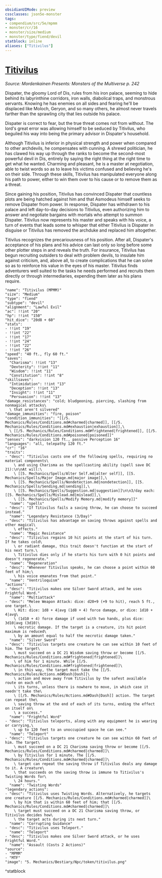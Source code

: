 ```yaml
---
obsidianUIMode: preview
cssclasses: json5e-monster
tags:
- compendium/src/5e/mpmm
- monster/cr/16
- monster/size/medium
- monster/type/fiend/devil
statblock: inline
aliases: ["Titivilus"]
---
```

# [Titivilus](compendium\bestiary\npc/titivilus-mpmm.md)
*Source: Mordenkainen Presents: Monsters of the Multiverse p. 242*  

Dispater, the gloomy Lord of Dis, rules from his iron palace, seeming to hide behind its labyrinthine corridors, iron walls, diabolical traps, and monstrous servants. Knowing he has enemies on all sides and fearing he'll be displaced like Moloch, Geryon, and so many others, he almost never travels farther than the sprawling city that lies outside his palace.

Dispater is correct to fear, but the true threat comes not from without. The lord's great error was allowing himself to be seduced by Titivilus, who beguiled his way into being the primary advisor in Dispater's household.

Although Titivilus is inferior in physical strength and power when compared to other archdevils, he compensates with cunning. A shrewd politician, he has clawed his way up through the ranks to become the second-most powerful devil in Dis, entirely by saying the right thing at the right time to get what he wanted. Charming and pleasant, he is a master at negotiation, able to twist words so as to leave his victims confused and believing he's on their side. Through these skills, Titivilus has manipulated everyone along his path to power, either to win them over to his cause or to remove them as a threat.

Since gaining his position, Titivilus has convinced Dispater that countless plots are being hatched against him and that Asmodeus himself seeks to remove Dispater from power. In response, Dispater has withdrawn to his palace and left day-to-day decisions to Titivilus, even authorizing him to answer and negotiate bargains with mortals who attempt to summon Dispater. Titivilus now represents his master and speaks with his voice, a turn of events that leads some to whisper that either Titivilus is Dispater in disguise or Titivilus has removed the archduke and replaced him altogether.

Titivilus recognizes the precariousness of his position. After all, Dispater's acceptance of his plans and his advice can last only so long before some other plotter steps in and reveals the truth. For insurance, Titivilus has begun recruiting outsiders to deal with problem devils, to insulate him against criticism, and, above all, to create complications that he can solve so as to reinforce his value in the eyes of his master. Titivilus finds adventurers well suited to the tasks he needs performed and recruits them directly or through intermediaries, expending them later as his plans require.

```statblock
"name": "Titivilus (MPMM)"
"size": "Medium"
"type": "fiend"
"subtype": "devil"
"alignment": "Lawful Evil"
"ac": !!int "20"
"hp": !!int "150"
"hit_dice": "20d8 + 60"
"stats":
- !!int "19"
- !!int "22"
- !!int "17"
- !!int "24"
- !!int "22"
- !!int "26"
"speed": "40 ft., fly 60 ft."
"saves":
  "Charisma": !!int "13"
  "Dexterity": !!int "11"
  "Wisdom": !!int "11"
  "Constitution": !!int "8"
"skillsaves":
  "Intimidation": !!int "13"
  "Deception": !!int "13"
  "Insight": !!int "11"
  "Persuasion": !!int "13"
"damage_resistances": "cold; bludgeoning, piercing, slashing from nonmagical attacks\
  \ that aren't silvered"
"damage_immunities": "fire, poison"
"condition_immunities": "[[/5. Mechanics/Rules/Conditions.md#charmed|charmed]], [[/5. Mechanics/Rules/Conditions.md#exhaustion|exhaustion]],\
  \ [[/5. Mechanics/Rules/Conditions.md#frightened|frightened]], [[/5. Mechanics/Rules/Conditions.md#poisoned|poisoned]]"
"senses": "darkvision 120 ft., passive Perception 16"
"languages": "all, telepathy 120 ft."
"cr": "16"
"traits":
- "desc": "Titivilus casts one of the following spells, requiring no material components\
    \ and using Charisma as the spellcasting ability (spell save DC 21):\n\nAt will:\
    \ [[5. Mechanics/Spells/Alter Self.md|alter self]], [[5. Mechanics/Spells/Major Image.md|major image]],\
    \ [[5. Mechanics/Spells/Nondetection.md|nondetection]], [[5. Mechanics/Spells/Sending.md|sending]],\
    \ [[5. Mechanics/Spells/Suggestion.md|suggestion]]\n\n3/day each: [[5. Mechanics/Spells/Mislead.md|mislead]],\
    \ [[5. Mechanics/Spells/Modify Memory.md|modify memory]]"
  "name": "spells"
- "desc": "If Titivilus fails a saving throw, he can choose to succeed instead."
  "name": "Legendary Resistance (3/Day)"
- "desc": "Titivilus has advantage on saving throws against spells and other magical\
    \ effects."
  "name": "Magic Resistance"
- "desc": "Titivilus regains 10 hit points at the start of his turn. If he takes cold\
    \ or radiant damage, this trait doesn't function at the start of his next turn.\
    \ Titivilus dies only if he starts his turn with 0 hit points and doesn't regenerate."
  "name": "Regeneration"
- "desc": "Whenever Titivilus speaks, he can choose a point within 60 feet of him;\
    \ his voice emanates from that point."
  "name": "Ventriloquism"
"actions":
- "desc": "Titivilus makes one Silver Sword attack, and he uses Frightful Word."
  "name": "Multiattack"
- "desc": "Melee Weapon Attack: dice: d20+9 (+9 to hit), reach 5 ft., one target.\
    \ Hit: dice: 1d8 + 4|avg (1d8 + 4) force damage, or dice: 1d10 + 4|avg\
    \ (1d10 + 4) force damage if used with two hands, plus dice: 3d10|avg (3d10)\
    \ necrotic damage. If the target is a creature, its hit point maximum is reduced\
    \ by an amount equal to half the necrotic damage taken."
  "name": "Silver Sword"
- "desc": "Titivilus targets one creature he can see within 10 feet of him. The target\
    \ must succeed on a DC 21 Wisdom saving throw or become [[/5. Mechanics/Rules/Conditions.md#frightened|frightened]]\
    \ of him for 1 minute. While [[/5. Mechanics/Rules/Conditions.md#frightened|frightened]]\
    \ in this way, the target must take the [[/5. Mechanics/Rules/Actions.md#Dash|Dash]]\
    \ action and move away from Titivilus by the safest available route on each of\
    \ its turns, unless there is nowhere to move, in which case it needn't take the\
    \ [[/5. Mechanics/Rules/Actions.md#Dash|Dash]] action. The target can repeat the\
    \ saving throw at the end of each of its turns, ending the effect on itself on\
    \ a success."
  "name": "Frightful Word"
- "desc": "Titivilus teleports, along with any equipment he is wearing or carrying,\
    \ up to 120 feet to an unoccupied space he can see."
  "name": "Teleport"
- "desc": "Titivilus targets one creature he can see within 60 feet of him. The target\
    \ must succeed on a DC 21 Charisma saving throw or become [[/5. Mechanics/Rules/Conditions.md#charmed|charmed]]\
    \ by Titivilus for 1 minute. The [[/5. Mechanics/Rules/Conditions.md#charmed|charmed]]\
    \ target can repeat the saving throw if Titivilus deals any damage to it. A creature\
    \ that succeeds on the saving throw is immune to Titivilus's Twisting Words for\
    \ 24 hours."
  "name": "Twisting Words"
"legendary_actions":
- "desc": "Titivilus uses Twisting Words. Alternatively, he targets one creature [[/5. Mechanics/Rules/Conditions.md#charmed|charmed]]\
    \ by him that is within 60 feet of him; that [[/5. Mechanics/Rules/Conditions.md#charmed|charmed]]\
    \ target must succeed on a DC 21 Charisma saving throw, or Titivilus decides how\
    \ the target acts during its next turn."
  "name": "Corrupting Guidance"
- "desc": "Titivilus uses Teleport."
  "name": "Teleport"
- "desc": "Titivilus makes one Silver Sword attack, or he uses Frightful Word."
  "name": "Assault (Costs 2 Actions)"
"source":
- "MPMM"
- "MTF"
"image": "5. Mechanics/Bestiary/Npc/token/titivilus.png"
```
^statblock